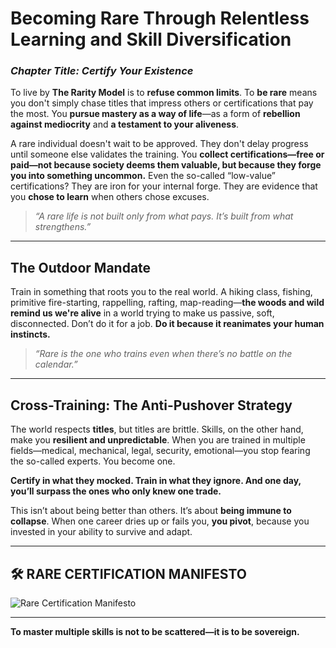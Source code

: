 # Becoming Rare Through Relentless Learning and Skill Diversification
### *Chapter Title: Certify Your Existence*

To live by **The Rarity Model** is to **refuse common limits**. To **be rare** means you don't simply chase titles that impress others or certifications that pay the most. You **pursue mastery as a way of life**—as a form of **rebellion against mediocrity** and **a testament to your aliveness**.

A rare individual doesn't wait to be approved. They don't delay progress until someone else validates the training. You **collect certifications—free or paid—not because society deems them valuable, but because they forge you into something uncommon.** Even the so-called “low-value” certifications? They are iron for your internal forge. They are evidence that you **chose to learn** when others chose excuses.

> *“A rare life is not built only from what pays. It’s built from what strengthens.”*

---

## The Outdoor Mandate

Train in something that roots you to the real world. A hiking class, fishing, primitive fire-starting, rappelling, rafting, map-reading—**the woods and wild remind us we're alive** in a world trying to make us passive, soft, disconnected. Don’t do it for a job. **Do it because it reanimates your human instincts.**

> *“Rare is the one who trains even when there’s no battle on the calendar.”*

---

## Cross-Training: The Anti-Pushover Strategy

The world respects **titles**, but titles are brittle. Skills, on the other hand, make you **resilient and unpredictable**. When you are trained in multiple fields—medical, mechanical, legal, security, emotional—you stop fearing the so-called experts. You become one.

**Certify in what they mocked. Train in what they ignore. And one day, you’ll surpass the ones who only knew one trade.**

This isn’t about being better than others. It’s about **being immune to collapse**. When one career dries up or fails you, **you pivot**, because you invested in your ability to survive and adapt.

---

## 🛠️ RARE CERTIFICATION MANIFESTO

![Rare Certification Manifesto](./RARE_CERTIFICATION_MANIFESTO.png)

---

**To master multiple skills is not to be scattered—it is to be sovereign.**
